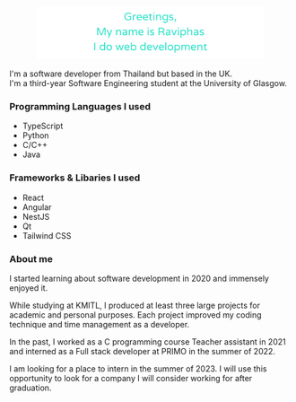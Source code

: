 <p align="center"><a href="[https://anuraghazra.github.io](https://www.raivphasport.dev/)"><img width="80%" alt="Raviphas Sananpanichkul" src="./assets/header.png" /></a></p>

I'm a software developer from Thailand but based in the UK.<br>
I'm a third-year Software Engineering student at the University of Glasgow.

### Programming Languages I used
* TypeScript
* Python
* C/C++
* Java

### Frameworks & Libaries I used
* React
* Angular
* NestJS
* Qt
* Tailwind CSS

### About me
I started learning about software development in 2020 and immensely enjoyed it. 

While studying at KMITL, I produced at least three large projects for academic and personal purposes.
Each project improved my coding technique and time management as a developer.

In the past, I worked as a C programming course Teacher assistant in 2021 and interned as a Full stack developer at PRIMO in the summer of 2022.

I am looking for a place to intern in the summer of 2023. I will use this opportunity to look for a company I will consider working for after graduation.
